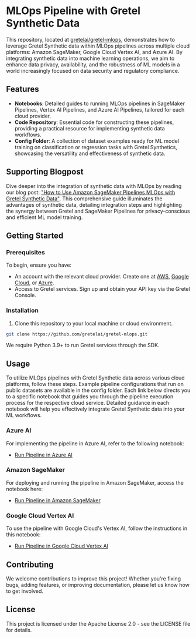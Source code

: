 # MLOps Pipeline with Gretel Synthetic Data

This repository, located at [gretelai/gretel-mlops](https://github.com/gretelai/gretel-mlops), demonstrates how to leverage Gretel Synthetic data within MLOps pipelines across multiple cloud platforms: Amazon SageMaker, Google Cloud Vertex AI, and Azure AI. By integrating synthetic data into machine learning operations, we aim to enhance data privacy, availability, and the robustness of ML models in a world increasingly focused on data security and regulatory compliance.

## Features

- **Notebooks**: Detailed guides to running MLOps pipelines in SageMaker Pipelines, Vertex AI Pipelines, and Azure AI Pipelines, tailored for each cloud provider.
- **Code Repository**: Essential code for constructing these pipelines, providing a practical resource for implementing synthetic data workflows.
- **Config Folder**: A collection of dataset examples ready for ML model training on classification or regression tasks with Gretel Synthetics, showcasing the versatility and effectiveness of synthetic data.

## Supporting Blogpost

Dive deeper into the integration of synthetic data with MLOps by reading our blog post: ["How to Use Amazon SageMaker Pipelines MLOps with Gretel Synthetic Data"](https://aws.amazon.com/blogs/apn/how-to-use-amazon-sagemaker-pipelines-mlops-with-gretel-synthetic-data/). This comprehensive guide illuminates the advantages of synthetic data, detailing integration steps and highlighting the synergy between Gretel and SageMaker Pipelines for privacy-conscious and efficient ML model training.

## Getting Started

### Prerequisites

To begin, ensure you have:

- An account with the relevant cloud provider. Create one at [AWS](https://aws.amazon.com/), [Google Cloud](https://cloud.google.com/), or [Azure](https://azure.microsoft.com/).   
- Access to Gretel services. Sign up and obtain your API key via the Gretel Console.  

### Installation

1. Clone this repository to your local machine or cloud environment.

```bash
git clone https://github.com/gretelai/gretel-mlops.git
```

We require Python 3.9+ to run Gretel services through the SDK.

## Usage

To utilize MLOps pipelines with Gretel Synthetic data across various cloud platforms, follow these steps. 
Example pipeline configurations that run on public datasets are available in the config folder. 
Each link below directs you to a specific notebook that guides you through the pipeline execution process for the respective cloud service. 
Detailed guidance in each notebook will help you effectively integrate Gretel Synthetic data into your ML workflows.

### Azure AI

For implementing the pipeline in Azure AI, refer to the following notebook:

- [Run Pipeline in Azure AI](https://github.com/gretelai/gretel-mlops/blob/main/run_pipeline_azure.ipynb)


### Amazon SageMaker

For deploying and running the pipeline in Amazon SageMaker, access the notebook here:

- [Run Pipeline in Amazon SageMaker](https://github.com/gretelai/gretel-mlops/blob/main/run_pipeline_sagemaker.ipynb)


### Google Cloud Vertex AI

To use the pipeline with Google Cloud's Vertex AI, follow the instructions in this notebook:

- [Run Pipeline in Google Cloud Vertex AI](https://github.com/gretelai/gretel-mlops/blob/main/run_pipeline_gcp.ipynb)


## Contributing

We welcome contributions to improve this project! Whether you're fixing bugs, adding features, or improving documentation, please let us know how to get involved.

## License

This project is licensed under the Apache License 2.0 - see the LICENSE file for details.
